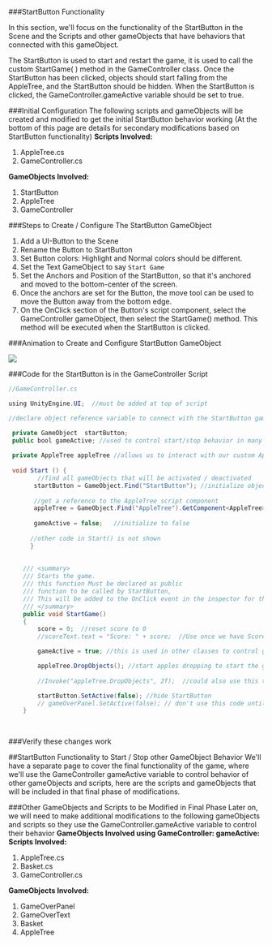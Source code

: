###StartButton Functionality

In this section, we'll focus on the functionality of the StartButton in the Scene and the Scripts and other gameObjects that have behaviors that connected with this gameObject.

The StartButton is used to start and restart the game, it is used to call the custom StartGame( ) method in the GameController class. Once the StartButton has been clicked, objects should start falling from the AppleTree, and the StartButton should be hidden. When the StartButton is clicked, the GameController.gameActive variable should be set to true.

###Initial Configuration
The following scripts and gameObjects will be created and modified to get the initial StartButton behavior working (At the bottom of this page are details for secondary modifications based on StartButton functionality)
**Scripts Involved:**
1.  AppleTree.cs
2.  GameController.cs

**GameObjects Involved:**
1. StartButton
2. AppleTree
3. GameController

###Steps to Create / Configure The StartButton GameObject
1. Add a UI-Button to the Scene
2. Rename the Button to StartButton
3. Set Button colors: Highlight and Normal colors should be different.
4. Set the Text GameObject to say `Start Game`
5. Set the Anchors and Position of the StartButton, so that it's anchored and moved to the bottom-center of the screen.  
6. Once the anchors are set for the Button, the move tool can be used to move the Button away from the bottom edge.
7. On the OnClick section of the Button's script component, select the GameController gameObject, then select the StartGame() method. This method will be executed when the StartButton is clicked.

###Animation to Create and Configure StartButton GameObject

![](http://g.recordit.co/j0q1PTchAr.gif)

###Code for the StartButton is in the GameController Script



```java
//GameController.cs

using UnityEngine.UI;  //must be added at top of script

//declare object reference variable to connect with the StartButton gameObject

 private GameObject  startButton; 
 public bool gameActive; //used to control start/stop behavior in many other classes
 
 private AppleTree appleTree //allows us to interact with our custom AppleTree script on the AppleTree GameObject
 
 void Start () {
        //find all gameObjects that will be activated / deactivated 
       startButton = GameObject.Find("StartButton"); //initialize object reference to create connection with Scene GameObject
      
       //get a reference to the AppleTree script component
       appleTree = GameObject.Find("AppleTree").GetComponent<AppleTree>();
      
       gameActive = false;   //initialize to false
      
      //other code in Start() is not shown
      }
      
      
    /// <summary>
    /// Starts the game.
    /// this function Must be declared as public 
    /// function to be called by StartButton, 
    /// This will be added to the OnClick event in the inspector for the StartButton
    /// </summary>
    public void StartGame()
    {
        score = 0;  //reset score to 0
        //scoreText.text = "Score: " + score;  //Use once we have ScoreText GameObject etc

        gameActive = true; //this is used in other classes to control gameObjects

        appleTree.DropObjects(); //start apples dropping to start the game
        
        //Invoke("appleTree.DropObjects", 2f);  //could also use this to start apples dropping with 2 second delay.

        startButton.SetActive(false); //hide StartButton
        // gameOverPanel.SetActive(false); // don't use this code until we have created the GameOverPanel etc
    }
      
      
```
###Verify these changes work 



##StartButton Functionality to Start / Stop other GameObject Behavior
We'll have a separate page to cover the final functionality of the game, where we'll use the GameController gameActive variable to control behavior of other gameObjects and scripts, here are the scripts and gameObjects that will be included in that final phase of modifications.

###Other GameObjects and Scripts to be Modified in Final Phase
 Later on, we will need to make additional modifications to the following gameObjects and scripts so they use the GameController.gameActive variable to control their behavior
**GameObjects Involved using GameController: gameActive:**
**Scripts Involved:**
1. AppleTree.cs
2. Basket.cs
3. GameController.cs

**GameObjects Involved:**
1. GameOverPanel
2. GameOverText
3. Basket
4. AppleTree


